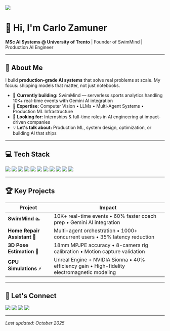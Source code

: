 ![](https://komarev.com/ghpvc/?username=carlozamuner&color=blueviolet)

# 👋 Hi, I'm Carlo Zamuner

**MSc AI Systems @ University of Trento** | Founder of SwimMind | Production AI Engineer

---

## 🚀 About Me

I build **production-grade AI systems** that solve real problems at scale. My focus: shipping models that matter, not just notebooks.

- 🔭 **Currently building:** SwimMind — serverless sports analytics handling 10K+ real-time events with Gemini AI integration
- 🎯 **Expertise:** Computer Vision • LLMs • Multi-Agent Systems • Production ML Infrastructure
- 💼 **Looking for:** Internships & full-time roles in AI engineering at impact-driven companies
- 💡 **Let's talk about:** Production ML, system design, optimization, or building AI that ships

---

## 💻 Tech Stack

<span>
  <img src="https://img.shields.io/badge/Python-3776AB?style=for-the-badge&logo=python&logoColor=white">
  <img src="https://img.shields.io/badge/C++-00599C?style=for-the-badge&logo=c%2B%2B&logoColor=white">
  <img src="https://img.shields.io/badge/CUDA-76B900?style=for-the-badge&logo=nvidia&logoColor=white">
  <img src="https://img.shields.io/badge/PyTorch-EE4C2C?style=for-the-badge&logo=pytorch&logoColor=white">
  <img src="https://img.shields.io/badge/TensorFlow-FF6F00?style=for-the-badge&logo=tensorflow&logoColor=white">
  <img src="https://img.shields.io/badge/OpenCV-5C3EE8?style=for-the-badge&logo=opencv&logoColor=white">
  <img src="https://img.shields.io/badge/LangChain-1C3C3C?style=for-the-badge&logo=langchain&logoColor=white">
  <img src="https://img.shields.io/badge/FastAPI-009688?style=for-the-badge&logo=fastapi&logoColor=white">
  <img src="https://img.shields.io/badge/Docker-2496ED?style=for-the-badge&logo=docker&logoColor=white">
  <img src="https://img.shields.io/badge/AWS-FF9900?style=for-the-badge&logo=amazon-aws&logoColor=white">
  <img src="https://img.shields.io/badge/Google_Cloud-4285F4?style=for-the-badge&logo=google-cloud&logoColor=white">
</span>

---

## 🏆 Key Projects

| Project | Impact |
|---------|--------|
| **SwimMind** 🏊 | 10K+ real-time events • 60% faster coach prep • Gemini AI integration |
| **Home Repair Assistant** 🤖 | Multi-agent orchestration • 1000+ concurrent users • 35% latency reduction |
| **3D Pose Estimation** 🏀 | 18mm MPJPE accuracy • 8-camera rig calibration • Motion capture validation |
| **GPU Simulations** ⚡ | Unreal Engine + NVIDIA Sionna • 40% efficiency gain • High-fidelity electromagnetic modeling |

---

## 🔗 Let's Connect

<p>
   <a target="_blank" href="https://linkedin.com/in/carlozamuner"><img src="https://img.shields.io/badge/-LinkedIn-0077B5?style=for-the-badge&logo=Linkedin&logoColor=white"></a>
   <a target="_blank" href="mailto:carlo.zamuner@gmail.com"><img src="https://img.shields.io/badge/-Email-D14836?style=for-the-badge&logo=Gmail&logoColor=white"></a>
   <a target="_blank" href="https://carlozamuner.it"><img src="https://img.shields.io/badge/-Portfolio-7F167F?style=for-the-badge&logo=microsoft-outlook&logoColor=white"></a>
   <a target="_blank" href="https://github.com/carlozamuner"><img src="https://img.shields.io/badge/-GitHub-333333?style=for-the-badge&logo=github&logoColor=white"></a>
</p>

---

*Last updated: October 2025*
